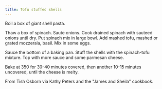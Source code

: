 ```yaml
---
title: Tofu stuffed shells
---
```


Boil a box of giant shell pasta.

Thaw a box of spinach.
Saute onions.
Cook drained spinach with sauteed onions until dry.
Put spinach mix in large bowl.
Add mashed tofu, mashed or grated mozzerala, basil.
Mix in some eggs.

Sauce the bottom of a baking pan.
Stuff the shells with the spinach-tofu mixture.
Top with more sauce and some parmesan cheese.

Bake at 350 for 30-40 minutes covered, then another
10-15 minutes uncovered, until the cheese is melty.

From Tish Osborn via Kathy Peters and the "James and Sheila" cookbook.
